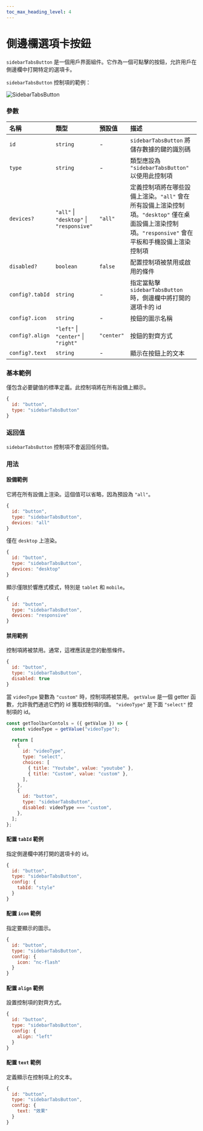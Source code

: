 ```yaml
---
toc_max_heading_level: 4
---
```


# 側邊欄選項卡按鈕

`sidebarTabsButton` 是一個用戶界面組件。它作為一個可點擊的按鈕，允許用戶在側邊欄中打開特定的選項卡。

`sidebarTabsButton` 控制項的範例：

![SidebarTabsButton](/img/controls/sidebarTabsButton.png)

### 參數

| 名稱            | 類型                                     | 預設值     | 描述                                                                                                                                                |
| :-------------- | :--------------------------------------- | :--------- | :-------------------------------------------------------------------------------------------------------------------------------------------------- |
| `id`            | `string`                                 | -          | `sidebarTabsButton` 將儲存數據的鍵的識別碼                                                                                                          |
| `type`          | `string`                                 | -          | 類型應設為 `"sidebarTabsButton"` 以使用此控制項                                                                                                     |
| `devices?`      | `"all"` \| `"desktop"` \| `"responsive"` | `"all"`    | 定義控制項將在哪些設備上渲染。`"all"` 會在所有設備上渲染控制項。`"desktop"` 僅在桌面設備上渲染控制項。`"responsive"` 會在平板和手機設備上渲染控制項 |
| `disabled?`     | `boolean`                                | `false`    | 配置控制項被禁用或啟用的條件                                                                                                                        |
| `config?.tabId` | `string`                                 | -          | 指定當點擊 `sidebarTabsButton` 時，側邊欄中將打開的選項卡的 id                                                                                      |
| `config?.icon`  | `string`                                 | -          | 按鈕的圖示名稱                                                                                                                                      |
| `config?.align` | `"left"` \| `"center"` \| `"right"`      | `"center"` | 按鈕的對齊方式                                                                                                                                      |
| `config?.text`  | `string`                                 | -          | 顯示在按鈕上的文本                                                                                                                                  |

### 基本範例

僅包含必要鍵值的標準定義。此控制項將在所有設備上顯示。

```js
{
  id: "button",
  type: "sidebarTabsButton"
}
```

### 返回值

`sidebarTabsButton` 控制項不會返回任何值。

### 用法

#### 設備範例

它將在所有設備上渲染。這個值可以省略，因為預設為 `"all"`。

```js
{
  id: "button",
  type: "sidebarTabsButton",
  devices: "all"
}
```

僅在 `desktop` 上渲染。

```js
{
  id: "button",
  type: "sidebarTabsButton",
  devices: "desktop"
}
```

顯示僅限於響應式模式，特別是 `tablet` 和 `mobile`。

```js
{
  id: "button",
  type: "sidebarTabsButton",
  devices: "responsive"
}
```

#### 禁用範例

控制項將被禁用。通常，這裡應該是您的動態條件。

```js
{
  id: "button",
  type: "sidebarTabsButton",
  disabled: true
}
```

當 `videoType` 變數為 `"custom"` 時，控制項將被禁用。
`getValue` 是一個 getter 函數，允許我們通過它們的 id 獲取控制項的值。
`"videoType"` 是下面 `"select"` 控制項的 id。

```js
const getToolbarContols = ({ getValue }) => {
  const videoType = getValue("videoType");

  return [
    {
      id: "videoType",
      type: "select",
      choices: [
        { title: "Youtube", value: "youtube" },
        { title: "Custom", value: "custom" },
      ],
    },
    {
      id: "button",
      type: "sidebarTabsButton",
      disabled: videoType === "custom",
    },
  ];
};
```

#### 配置 `tabId` 範例

指定側邊欄中將打開的選項卡的 id。

```js
{
  id: "button",
  type: "sidebarTabsButton",
  config: {
    tabId: "style"
  }
}
```

#### 配置 `icon` 範例

指定要顯示的圖示。

```js
{
  id: "button",
  type: "sidebarTabsButton",
  config: {
    icon: "nc-flash"
  }
}
```

#### 配置 `align` 範例

設置控制項的對齊方式。

```js
{
  id: "button",
  type: "sidebarTabsButton",
  config: {
    align: "left"
  }
}
```

#### 配置 `text` 範例

定義顯示在控制項上的文本。

```js
{
  id: "button",
  type: "sidebarTabsButton",
  config: {
    text: "效果"
  }
}
```
